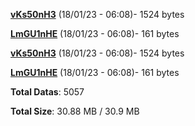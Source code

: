 [**vKs50nH3**](/data/vKs50nH3.txt) (18/01/23 - 06:08)- 1524 bytes

[**LmGU1nHE**](/data/LmGU1nHE.txt) (18/01/23 - 06:08)- 161 bytes

[**vKs50nH3**](/data/vKs50nH3.txt) (18/01/23 - 06:08)- 1524 bytes

[**LmGU1nHE**](/data/LmGU1nHE.txt) (18/01/23 - 06:08)- 161 bytes

**Total Datas**: 5057

**Total Size**: 30.88 MB / 30.9 MB